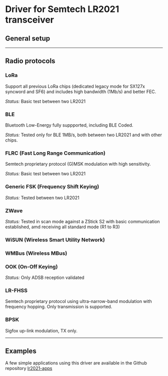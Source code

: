 # Driver for Semtech LR2021 transceiver

## General setup

---
## Radio protocols

### LoRa
Support all previous LoRa chips (dedicated legacy mode for SX127x syncword and SF6) and includes high bandwidth (1Mb/s) and better FEC.

*Status:* Basic test between two LR2021

### BLE
Bluetooth Low-Energy fully suppported, including BLE Coded.

*Status:* Tested only for BLE 1MB/s, both between two LR2021 and with other chips.

### FLRC (Fast Long Range Communication)
Semtech proprietary protocol (G)MSK modulation with high sensitivity.

*Status:* Basic test between two LR2021

### Generic FSK (Frequency Shift Keying)

*Status:* Tested between two LR2021

### ZWave

*Status:* Tested in scan mode against a ZStick S2 with basic communication established, amd receiving all standard mode (R1 to R3)

### WiSUN (Wireless Smart Utility Network)

### WMBus (Wireless MBus)

### OOK (On-Off Keying)

*Status:* Only ADSB reception validated

### LR-FHSS
Semtech proprietary protocol using ultra-narrow-band modulation with frequency hopping. Only transmission is supported.

### BPSK
Sigfox up-link modulation, TX only.

---
## Examples
A few simple applications using this driver are available
in the Github repository [lr2021-apps](https://github.com/TheClams/lr2021-apps)
